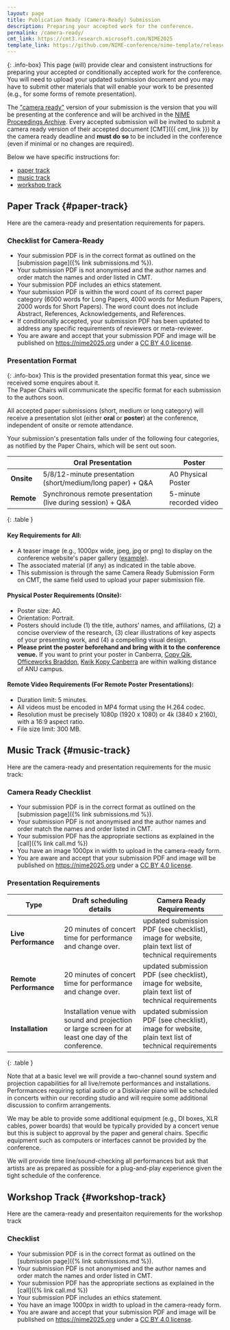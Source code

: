 ```yaml
---
layout: page  
title: Publication Ready (Camera-Ready) Submission
description: Preparing your accepted work for the conference.
permalink: /camera-ready/
cmt_link: https://cmt3.research.microsoft.com/NIME2025
template_link: https://github.com/NIME-conference/nime-template/releases/tag/v2024.12.02
---
```

{: .info-box}
This page (will) provide clear and consistent instructions for preparing your accepted or conditionally accepted work for the conference. You will need to upload your updated submission document and you may have to submit other materials that will enable your work to be presented (e.g., for some forms of remote presentation).

The ["camera ready"](https://en.wikipedia.org/wiki/Camera-ready) version of your submission is the version that you will be presenting at the conference and will be archived in the [NIME Proceedings Archive](https://nime.org). Every accepted submission will be invited to submit a camera ready version of their accepted document [CMT]({{ cmt_link }}) by the camera ready deadline and **must do so** to be included in the conference (even if minimal or no changes are required).

Below we have specific instructions for:

- [paper track](#paper-track)
- [music track](#music-track)
- [workshop track](#workshop-track)

## Paper Track {#paper-track}

Here are the camera-ready and presentation requirements for papers.

### Checklist for Camera-Ready

- Your submission PDF is in the correct format as outlined on the [submission page]({% link submissions.md %}).
- Your submission PDF is not anonymised and the author names and order match the names and order listed in CMT.
- Your submission PDF includes an ethics statement.
- Your submission PDF is within the word count of its correct paper category (6000 words for Long Papers, 4000 words for Medium Papers, 2000 words for Short Papers). The word count does not include Abstract, References, Acknowledgements, and References. 
- If conditionally accepted, your submission PDF has been updated to address any specific requirements of reviewers or meta-reviewer.
- You are aware and accept that your submission PDF and image will be published on <https://nime2025.org> under a [CC BY 4.0 license](https://creativecommons.org/licenses/by/4.0/deed.en).

### Presentation Format

{: .info-box}
This is the provided presentation format this year, since we received some enquires about it.
<br>
The Paper Chairs will communicate the specific format for each submission to the authors soon.

All accepted paper submissions (short, medium or long category) will receive a presentation slot (either **oral** or **poster**) at the conference, independent of onsite or remote attendance.

Your submission's presentation falls under of the following four categories, as notified by the Paper Chairs, which will be sent out soon.


|               | Oral Presentation                                                    | Poster                  |
|---------------|-----------------------------------------------------------------------|-------------------------|
| **Onsite**    | 5/8/12-minute presentation (short/medium/long paper) + Q&A           | A0 Physical Poster      |
| **Remote**    | Synchronous remote presentation (live during session) + Q&A          | 5-minute recorded video |
{: .table }

#### Key Requirements for All:

- A teaser image (e.g., 1000px wide, jpeg, jpg or png) to display on the conference website's paper gallery ([example](https://nime2025.org/proceedings/100.html)).
- The associated material (if any) as indicated in the table above.
- This submission is through the same Camera Ready Submission Form on CMT, the same field used to upload your paper submission file.

#### Physical Poster Requirements (Onsite):

- Poster size: A0.
- Orientation: Portrait.
- Posters should include (1) the title, authors’ names, and affiliations, (2) a concise overview of the research, (3) clear illustrations of key aspects of your presenting work, and (4) a compelling visual design. 
- **Please print the poster beforehand and bring with it to the conference venue.** If you want to print your poster in Canberra, [Copy Qik](https://copyqik.com.au), [Officeworks Braddon](https://www.officeworks.com.au/print-copy/p/colour-posters-pcppcopcp), [Kwik Kopy Canberra](https://canberrashop.kwikkopy.com.au/product/posters-a0/34916) are within walking distance of ANU campus.

#### Remote Video Requirements (For Remote Poster Presentations):

- Duration limit: 5 minutes.
- All videos must be encoded in MP4 format using the H.264 codec.
- Resolution must be precisely 1080p (1920 x 1080) or 4k (3840 x 2160), with a 16:9 aspect ratio. 
- File size limit: 300 MB.



## Music Track {#music-track}

Here are the camera-ready and presentation requirements for the music track:

### Camera Ready Checklist

- Your submission PDF is in the correct format as outlined on the [submission page]({% link submissions.md %}).
- Your submission PDF is not anonymised and the author names and order match the names and order listed in CMT.
- Your submission PDF has the appropriate sections as explained in the [call]({% link call.md %})
- You have an image 1000px in width to upload in the camera-ready form. 
- You are aware and accept that your submission PDF and image will be published on <https://nime2025.org> under a [CC BY 4.0 license](https://creativecommons.org/licenses/by/4.0/deed.en).

### Presentation Requirements

| Type               | Draft scheduling details                                   | Camera Ready Requirements                                                                            |
|--------------------|------------------------------------------------------------|------------------------------------------------------------------------------------------------------|
| **Live Performance**   | 20 minutes of concert time for performance and change over.     | updated submission PDF (see checklist), image for website, plain text list of technical requirements |
| **Remote Performance** | 20 minutes of concert time for performance and  change over.     | updated submission PDF (see checklist), image for website, plain text list of technical requirements |
| **Installation**       | Installation venue with sound and projection or large screen for at least one day of the conference. | updated submission PDF (see checklist), image for website, plain text list of technical requirements |
{: .table }

Note that at a basic level we will provide a two-channel sound system and projection capabilities for all live/remote performances and installations. Performances requiring sptial audio or a Disklavier piano will be scheduled in concerts within our recording studio and will require some additional discussion to confirm arrangements.

We may be able to provide some additional equipment (e.g., DI boxes, XLR cables, power boards) that would be typically provided by a concert venue but this is subject to approval by the paper and general chairs. Specific equipment such as computers or interfaces cannot be provided by the conference.

We will provide time line/sound-checking all performances but ask that artists are as prepared as possible for a plug-and-play experience given the tight schedule of the conference.

## Workshop Track {#workshop-track}

Here are the camera-ready and presentaiton requirements for the workshop track

### Checklist 

- Your submission PDF is in the correct format as outlined on the [submission page]({% link submissions.md %}).
- Your submission PDF is not anonymised and the author names and order match the names and order listed in CMT.
- Your submission PDF has the appropriate sections as explained in the [call]({% link call.md %})
- Your submission PDF includes an ethics statement.
- You have an image 1000px in width to upload in the camera-ready form. 
- You are aware and accept that your submission PDF and image will be published on <https://nime2025.org> under a [CC BY 4.0 license](https://creativecommons.org/licenses/by/4.0/deed.en).
